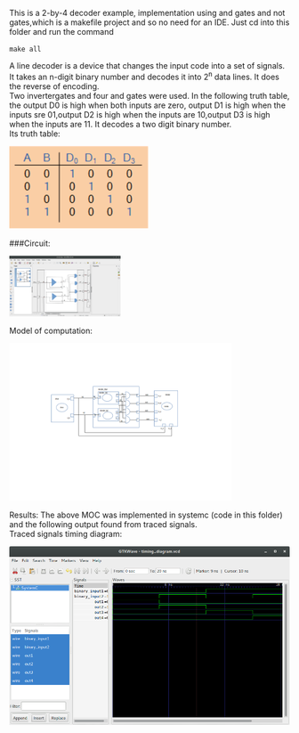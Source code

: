 This is a 2-by-4 decoder example, implementation using and gates and not gates,which is a makefile project and so no need for an IDE. 
Just cd into this folder and run the command 

    make all


A line decoder is a device that changes the input code into a set of signals.<br>
It takes an n-digit binary number and decodes it into 2<sup>n</sup> data lines.
It does the reverse of encoding. <br>
Two invertergates and four and gates were used. In the following truth table, the output D0 is high when both inputs are zero,  output D1 is high when the inputs sre 01,output D2 is high when the inputs are 10,output D3 is high when the inputs are 11. It decodes a two digit binary number. <br>
Its truth table: 
<p align="left">
  <img src="IMAGES/truthtable.png" width="250"/>
</p>

###Circuit:
<p align="left">
  <img src="IMAGES/circuit.png" width="200"/>
</p>

Model of computation:
<p align="left">
  <img src="IMAGES/Moc.png" width="400"/>
</p>
Results:
The above MOC was implemented in systemc (code in this folder) and the following output found from traced signals.<br>
Traced signals timing diagram:
<p align="left">
  <img src="IMAGES/timing_diagram.png" width="1000"/>
<p>

